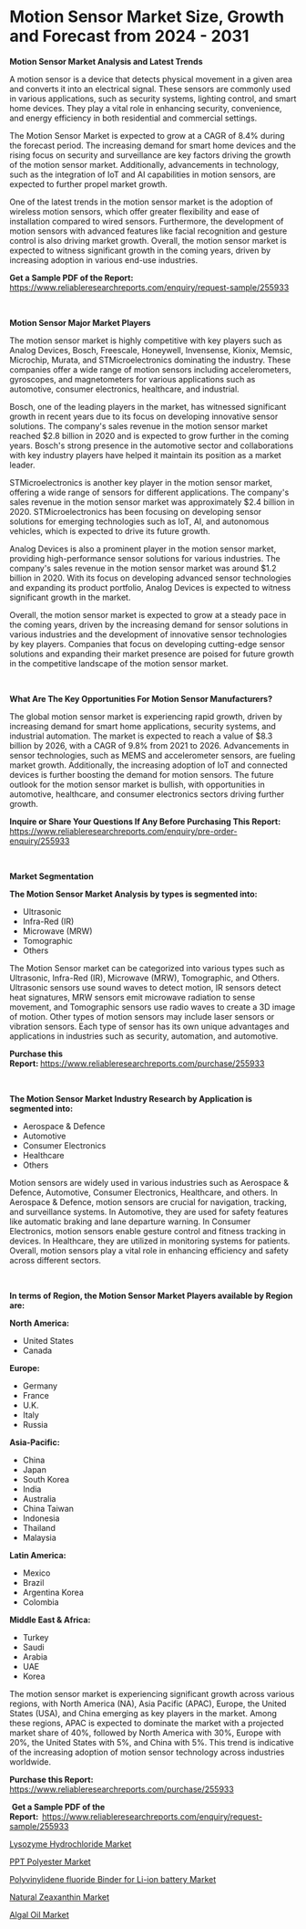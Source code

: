 <p><h1>Motion Sensor Market Size, Growth and Forecast from 2024 - 2031</h1></p><p><strong>Motion Sensor Market Analysis and Latest Trends</strong></p>
<p><p>A motion sensor is a device that detects physical movement in a given area and converts it into an electrical signal. These sensors are commonly used in various applications, such as security systems, lighting control, and smart home devices. They play a vital role in enhancing security, convenience, and energy efficiency in both residential and commercial settings.</p><p>The Motion Sensor Market is expected to grow at a CAGR of 8.4% during the forecast period. The increasing demand for smart home devices and the rising focus on security and surveillance are key factors driving the growth of the motion sensor market. Additionally, advancements in technology, such as the integration of IoT and AI capabilities in motion sensors, are expected to further propel market growth.</p><p>One of the latest trends in the motion sensor market is the adoption of wireless motion sensors, which offer greater flexibility and ease of installation compared to wired sensors. Furthermore, the development of motion sensors with advanced features like facial recognition and gesture control is also driving market growth. Overall, the motion sensor market is expected to witness significant growth in the coming years, driven by increasing adoption in various end-use industries.</p></p>
<p><strong>Get a Sample PDF of the Report:&nbsp;</strong> <a href="https://www.reliableresearchreports.com/enquiry/request-sample/255933">https://www.reliableresearchreports.com/enquiry/request-sample/255933</a></p>
<p>&nbsp;</p>
<p><strong>Motion Sensor Major Market Players</strong></p>
<p><p>The motion sensor market is highly competitive with key players such as Analog Devices, Bosch, Freescale, Honeywell, Invensense, Kionix, Memsic, Microchip, Murata, and STMicroelectronics dominating the industry. These companies offer a wide range of motion sensors including accelerometers, gyroscopes, and magnetometers for various applications such as automotive, consumer electronics, healthcare, and industrial.</p><p>Bosch, one of the leading players in the market, has witnessed significant growth in recent years due to its focus on developing innovative sensor solutions. The company's sales revenue in the motion sensor market reached $2.8 billion in 2020 and is expected to grow further in the coming years. Bosch's strong presence in the automotive sector and collaborations with key industry players have helped it maintain its position as a market leader.</p><p>STMicroelectronics is another key player in the motion sensor market, offering a wide range of sensors for different applications. The company's sales revenue in the motion sensor market was approximately $2.4 billion in 2020. STMicroelectronics has been focusing on developing sensor solutions for emerging technologies such as IoT, AI, and autonomous vehicles, which is expected to drive its future growth.</p><p>Analog Devices is also a prominent player in the motion sensor market, providing high-performance sensor solutions for various industries. The company's sales revenue in the motion sensor market was around $1.2 billion in 2020. With its focus on developing advanced sensor technologies and expanding its product portfolio, Analog Devices is expected to witness significant growth in the market.</p><p>Overall, the motion sensor market is expected to grow at a steady pace in the coming years, driven by the increasing demand for sensor solutions in various industries and the development of innovative sensor technologies by key players. Companies that focus on developing cutting-edge sensor solutions and expanding their market presence are poised for future growth in the competitive landscape of the motion sensor market.</p></p>
<p>&nbsp;</p>
<p><strong>What Are The Key Opportunities For Motion Sensor Manufacturers?</strong></p>
<p><p>The global motion sensor market is experiencing rapid growth, driven by increasing demand for smart home applications, security systems, and industrial automation. The market is expected to reach a value of $8.3 billion by 2026, with a CAGR of 9.8% from 2021 to 2026. Advancements in sensor technologies, such as MEMS and accelerometer sensors, are fueling market growth. Additionally, the increasing adoption of IoT and connected devices is further boosting the demand for motion sensors. The future outlook for the motion sensor market is bullish, with opportunities in automotive, healthcare, and consumer electronics sectors driving further growth.</p></p>
<p><strong>Inquire or Share Your Questions If Any Before Purchasing This Report:</strong> <a href="https://www.reliableresearchreports.com/enquiry/pre-order-enquiry/255933">https://www.reliableresearchreports.com/enquiry/pre-order-enquiry/255933</a></p>
<p>&nbsp;</p>
<p><strong>Market Segmentation</strong></p>
<p><strong>The Motion Sensor Market Analysis by types is segmented into:</strong></p>
<p><ul><li>Ultrasonic</li><li>Infra-Red (IR)</li><li>Microwave (MRW)</li><li>Tomographic</li><li>Others</li></ul></p>
<p><p>The Motion Sensor market can be categorized into various types such as Ultrasonic, Infra-Red (IR), Microwave (MRW), Tomographic, and Others. Ultrasonic sensors use sound waves to detect motion, IR sensors detect heat signatures, MRW sensors emit microwave radiation to sense movement, and Tomographic sensors use radio waves to create a 3D image of motion. Other types of motion sensors may include laser sensors or vibration sensors. Each type of sensor has its own unique advantages and applications in industries such as security, automation, and automotive.</p></p>
<p><strong>Purchase this Report:&nbsp;</strong><a href="https://www.reliableresearchreports.com/purchase/255933">https://www.reliableresearchreports.com/purchase/255933</a></p>
<p>&nbsp;</p>
<p><strong>The Motion Sensor Market Industry Research by Application is segmented into:</strong></p>
<p><ul><li>Aerospace & Defence</li><li>Automotive</li><li>Consumer Electronics</li><li>Healthcare</li><li>Others</li></ul></p>
<p><p>Motion sensors are widely used in various industries such as Aerospace & Defence, Automotive, Consumer Electronics, Healthcare, and others. In Aerospace & Defence, motion sensors are crucial for navigation, tracking, and surveillance systems. In Automotive, they are used for safety features like automatic braking and lane departure warning. In Consumer Electronics, motion sensors enable gesture control and fitness tracking in devices. In Healthcare, they are utilized in monitoring systems for patients. Overall, motion sensors play a vital role in enhancing efficiency and safety across different sectors.</p></p>
<p>&nbsp;</p>
<p><strong>In terms of Region, the Motion Sensor Market Players available by Region are:</strong></p>
<p>
    <p> <strong> North America: </strong>
        <ul>
            <li>United States</li>
            <li>Canada</li>
        </ul>
        </p> 
    <p> <strong> Europe: </strong>
        <ul>
            <li>Germany</li>
            <li>France</li>
            <li>U.K.</li>
            <li>Italy</li>
            <li>Russia</li>
        </ul>
        </p> 
    <p> <strong> Asia-Pacific: </strong>
        <ul>
            <li>China</li>
            <li>Japan</li>
            <li>South Korea</li>
            <li>India</li>
            <li>Australia</li>
            <li>China Taiwan</li>
            <li>Indonesia</li>
            <li>Thailand</li>
            <li>Malaysia</li>
        </ul>
        </p> 
    <p> <strong> Latin America: </strong>
        <ul>
            <li>Mexico</li>
            <li>Brazil</li>
            <li>Argentina Korea</li>
            <li>Colombia</li>
        </ul>
        </p> 
    <p> <strong> Middle East & Africa: </strong>
        <ul>
            <li>Turkey</li>
            <li>Saudi</li>
            <li>Arabia</li>
            <li>UAE</li>
            <li>Korea</li>
        </ul>
    </p>
    </p>
<p><p>The motion sensor market is experiencing significant growth across various regions, with North America (NA), Asia Pacific (APAC), Europe, the United States (USA), and China emerging as key players in the market. Among these regions, APAC is expected to dominate the market with a projected market share of 40%, followed by North America with 30%, Europe with 20%, the United States with 5%, and China with 5%. This trend is indicative of the increasing adoption of motion sensor technology across industries worldwide.</p></p>
<p><strong>Purchase this Report: </strong><a href="https://www.reliableresearchreports.com/purchase/255933">https://www.reliableresearchreports.com/purchase/255933</a></p>
<p>&nbsp;<strong>Get a Sample PDF of the Report:&nbsp;&nbsp;</strong><a href="https://www.reliableresearchreports.com/enquiry/request-sample/255933">https://www.reliableresearchreports.com/enquiry/request-sample/255933</a></p>
<p><strong></strong></p>
<p><p><a href="https://meowing-canidae-761.notion.site/Lysozyme-Hydrochloride-Market-Size-Reflecting-a-Forecast-Till-2031-Market-By-Type-By-Application-a-5acd63ffb4ce4f75b351af85d1d0f53e">Lysozyme Hydrochloride Market</a></p><p><a href="https://view.publitas.com/reportprime-1/ppt-polyester-market-analysis-examines-its-scope-on-growth-opportunities-and-forecasted-trends-spanning-from-2024-to-2031/">PPT Polyester Market</a></p><p><a href="https://view.publitas.com/reportprime-1/polyvinylidene-fluoride-binder-for-li-ion-battery-market-insights-market-players-and-forecast-till-2031/">Polyvinylidene fluoride Binder for Li-ion battery Market</a></p><p><a href="https://sudsy-motorcycle-bbc.notion.site/Natural-Zeaxanthin-Market-Size-Share-Trends-Analysis-Report-By-Material-By-Type-By-End-user-By-581bff62552e4e81b4125b371fdb7e81">Natural Zeaxanthin Market</a></p><p><a href="https://military-diascia-e68.notion.site/Algal-Oil-Market-Analysis-Examines-its-Scope-on-Growth-Opportunities-and-Forecasted-Trends-Spanning-f3729f8b6c9c4f23a67f6a1516ec0015">Algal Oil Market</a></p></p>